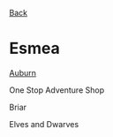[Back](Stories.md)

# Esmea

[Auburn](Auburn.md)

One Stop Adventure Shop

Briar

Elves and Dwarves
